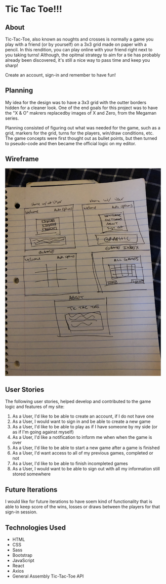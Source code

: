 
# Tic Tac Toe!!!

## About

Tic-Tac-Toe, also known as noughts and crosses is normally a game you play with
a friend (or by yourself) on a 3x3 grid made on paper with a pencil.  In this
rendition, you can play online with your friend right next to you taking turns!
Although, the opitmal strategy to aim for a tie has probably already been
discovered, it's still a nice way to pass time and keep you sharp!

Create an account, sign-in and remember to have fun!

## Planning

My idea for the design was to have a 3x3 grid with the outter borders hidden
for a cleaner look. One of the end goals for this project was to have the
"X & O" makrers replacedby images of X and Zero, from the Megaman series.

Planning consisted of figuring out what was needed for the game, such as a
grid, markers for the grid, turns for the players, win/draw conditions, etc.
The game concepts were first thought out as bullet points, but then turned
to pseudo-code and then became the official logic on my editor.

## Wireframe

![tic-tac-toe](tictactoe_wireframe.jpg)

## User Stories

The following user stories, helped develop and contributed to the game logic and
features of my site:

1. As a User, I'd like to be able to create an account, if I do not have one
2. As a User, I would want to sign in and be able to create a new game
3. As a User, I'd like to be able to play as if I have someone by my side (or as if I'm going against myself)
4. As a User, I'd like a notification to inform me when when the game is over
5. As a User, I'd like to be able to start a new game after a game is finished
6. As a User, I'd want access to all of my previous games, completed or not
7. As a User, I'd like to be able to finish incompleted games
8. As a User, I would want to be able to sign out with all my information still stored somewhere

## Future Iterations

I would like for future iterations to have soem kind of functionality that is able to keep score of the wins, losses or draws between the players for that sign-in session.

## Technologies Used

* HTML
* CSS
* Sass
* Bootstrap
* JavaScript
* React
* Axios
* General Assembly Tic-Tac-Toe API
